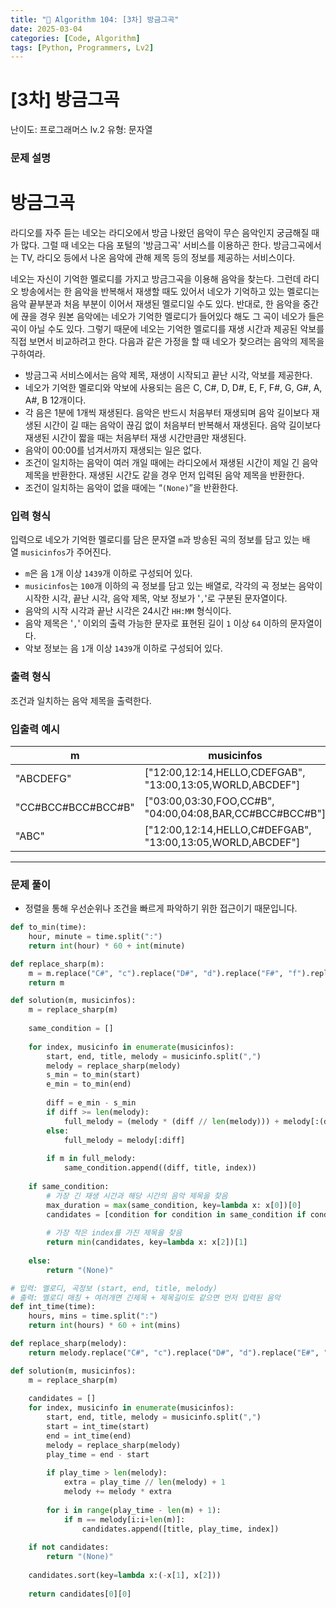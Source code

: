 ```yaml
---
title: "🧠 Algorithm 104: [3차] 방금그곡"
date: 2025-03-04
categories: [Code, Algorithm]
tags: [Python, Programmers, Lv2]
---
```


# [3차] 방금그곡

난이도: 프로그래머스 lv.2
유형: 문자열

### **문제 설명**

# **방금그곡**

라디오를 자주 듣는 네오는 라디오에서 방금 나왔던 음악이 무슨 음악인지 궁금해질 때가 많다. 그럴 때 네오는 다음 포털의 '방금그곡' 서비스를 이용하곤 한다. 방금그곡에서는 TV, 라디오 등에서 나온 음악에 관해 제목 등의 정보를 제공하는 서비스이다.

네오는 자신이 기억한 멜로디를 가지고 방금그곡을 이용해 음악을 찾는다. 그런데 라디오 방송에서는 한 음악을 반복해서 재생할 때도 있어서 네오가 기억하고 있는 멜로디는 음악 끝부분과 처음 부분이 이어서 재생된 멜로디일 수도 있다. 반대로, 한 음악을 중간에 끊을 경우 원본 음악에는 네오가 기억한 멜로디가 들어있다 해도 그 곡이 네오가 들은 곡이 아닐 수도 있다. 그렇기 때문에 네오는 기억한 멜로디를 재생 시간과 제공된 악보를 직접 보면서 비교하려고 한다. 다음과 같은 가정을 할 때 네오가 찾으려는 음악의 제목을 구하여라.

- 방금그곡 서비스에서는 음악 제목, 재생이 시작되고 끝난 시각, 악보를 제공한다.
- 네오가 기억한 멜로디와 악보에 사용되는 음은 C, C#, D, D#, E, F, F#, G, G#, A, A#, B 12개이다.
- 각 음은 1분에 1개씩 재생된다. 음악은 반드시 처음부터 재생되며 음악 길이보다 재생된 시간이 길 때는 음악이 끊김 없이 처음부터 반복해서 재생된다. 음악 길이보다 재생된 시간이 짧을 때는 처음부터 재생 시간만큼만 재생된다.
- 음악이 00:00를 넘겨서까지 재생되는 일은 없다.
- 조건이 일치하는 음악이 여러 개일 때에는 라디오에서 재생된 시간이 제일 긴 음악 제목을 반환한다. 재생된 시간도 같을 경우 먼저 입력된 음악 제목을 반환한다.
- 조건이 일치하는 음악이 없을 때에는 “`(None)`”을 반환한다.

### **입력 형식**

입력으로 네오가 기억한 멜로디를 담은 문자열 `m`과 방송된 곡의 정보를 담고 있는 배열 `musicinfos`가 주어진다.

- `m`은 음 `1`개 이상 `1439`개 이하로 구성되어 있다.
- `musicinfos`는 `100`개 이하의 곡 정보를 담고 있는 배열로, 각각의 곡 정보는 음악이 시작한 시각, 끝난 시각, 음악 제목, 악보 정보가 '`,`'로 구분된 문자열이다.
- 음악의 시작 시각과 끝난 시각은 24시간 `HH:MM` 형식이다.
- 음악 제목은 '`,`' 이외의 출력 가능한 문자로 표현된 길이 `1` 이상 `64` 이하의 문자열이다.
- 악보 정보는 음 `1`개 이상 `1439`개 이하로 구성되어 있다.

### **출력 형식**

조건과 일치하는 음악 제목을 출력한다.

### **입출력 예시**

| m | musicinfos | answer |
| --- | --- | --- |
| "ABCDEFG" | ["12:00,12:14,HELLO,CDEFGAB", "13:00,13:05,WORLD,ABCDEF"] | "HELLO" |
| "CC#BCC#BCC#BCC#B" | ["03:00,03:30,FOO,CC#B", "04:00,04:08,BAR,CC#BCC#BCC#B"] | "FOO" |
| "ABC" | ["12:00,12:14,HELLO,C#DEFGAB", "13:00,13:05,WORLD,ABCDEF"] | "WORLD" |

---

### 문제 풀이

- 정렬을 통해 우선순위나 조건을 빠르게 파악하기 위한 접근이기 때문입니다.

```python
def to_min(time):
    hour, minute = time.split(":")
    return int(hour) * 60 + int(minute)

def replace_sharp(m):
    m = m.replace("C#", "c").replace("D#", "d").replace("F#", "f").replace("G#", "g").replace("A#", "a").replace("B#", "b")
    return m

def solution(m, musicinfos):
    m = replace_sharp(m)
    
    same_condition = []
    
    for index, musicinfo in enumerate(musicinfos):
        start, end, title, melody = musicinfo.split(",")
        melody = replace_sharp(melody)
        s_min = to_min(start)
        e_min = to_min(end)
        
        diff = e_min - s_min
        if diff >= len(melody):
            full_melody = (melody * (diff // len(melody))) + melody[:(diff % len(melody))]
        else:
            full_melody = melody[:diff]
        
        if m in full_melody:
            same_condition.append((diff, title, index))
    
    if same_condition:
        # 가장 긴 재생 시간과 해당 시간의 음악 제목을 찾음
        max_duration = max(same_condition, key=lambda x: x[0])[0]
        candidates = [condition for condition in same_condition if condition[0] == max_duration]
        
        # 가장 작은 index를 가진 제목을 찾음
        return min(candidates, key=lambda x: x[2])[1]
    
    else:
        return "(None)"

```

```python
# 입력: 멜로디, 곡정보 (start, end, title, melody)
# 출력: 멜로디 매칭 + 여러개면 긴제목 + 제목길이도 같으면 먼저 입력된 음악
def int_time(time):
    hours, mins = time.split(":")
    return int(hours) * 60 + int(mins)

def replace_sharp(melody):
    return melody.replace("C#", "c").replace("D#", "d").replace("E#", "F").replace("F#", "f").replace("G#", "g").replace("A#", "a").replace("B#", "C")

def solution(m, musicinfos):
    m = replace_sharp(m)
    
    candidates = []
    for index, musicinfo in enumerate(musicinfos):
        start, end, title, melody = musicinfo.split(",")
        start = int_time(start)
        end = int_time(end)
        melody = replace_sharp(melody)
        play_time = end - start
        
        if play_time > len(melody):
            extra = play_time // len(melody) + 1
            melody += melody * extra
        
        for i in range(play_time - len(m) + 1):
            if m == melody[i:i+len(m)]:
                candidates.append([title, play_time, index])
                
    if not candidates:
        return "(None)"
    
    candidates.sort(key=lambda x:(-x[1], x[2]))
    
    return candidates[0][0]
```